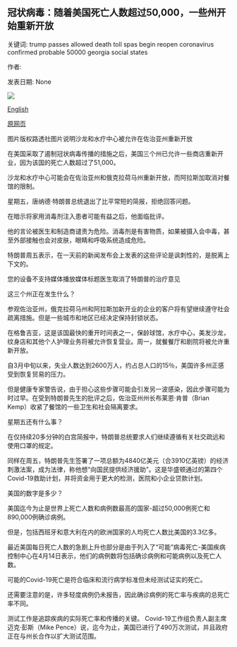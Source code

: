 ## 冠状病毒：随着美国死亡人数超过50,000，一些州开始重新开放

关键词: trump passes allowed death toll spas begin reopen coronavirus confirmed probable 50000 georgia social states

作者: 

发表日期: None

![](https://ichef.bbci.co.uk/news/1024/branded_news/E0D1/production/_111935575_tv061202152.jpg)

[English](Coronavirus%3A%20Some%20states%20begin%20to%20reopen%20as%20US%20death%20toll%20passes%2050%2C000.md)

[原网页](https://www.bbc.com/news/world-us-canada-52421730)

图片版权路透社图片说明沙龙和水疗中心被允许在佐治亚州重新开放

在美国采取了遏制冠状病毒传播的措施之后，美国三个州已允许一些商店重新开业，因为该国的死亡人数超过了51,000。

沙龙和水疗中心可能会在佐治亚州和俄克拉荷马州重新开放，而阿拉斯加取消对餐馆的限制。

星期五，唐纳德·特朗普总统退出了比平常短的简报，拒绝回答问题。

在暗示将家用消毒剂注入患者可能有益之后，他面临批评。

他的言论被医生和制造商谴责为危险。消毒剂是有害物质，如果被摄入会中毒，甚至外部接触也会对皮肤，眼睛和呼吸系统造成危险。

特朗普周五表示，在一天前的新闻发布会上发表的这些评论是讽刺性的，是脱离上下文的。

您的设备不支持媒体播放媒体标题医生取消了特朗普的治疗意见

这三个州正在发生什么？

参观佐治亚州，俄克拉荷马州和阿拉斯加新开业的企业的客户将有望继续遵守社会疏离措施。但是一些城市和地区已经决定保持封锁状态。

在格鲁吉亚，这是该国最快的重开时间表之一，保龄球馆，水疗中心，美发沙龙，纹身店和其他个人护理业务将被允许恢复营业。周一，就餐餐厅和剧院将被允许重新开放。

自3月中旬以来，失业人数达到2600万人，约占总人口的15％，美国许多州正感受到恢复贸易的压力。

但是健康专家警告说，由于担心这些步骤可能会引发另一波感染，因此步骤可能为时过早。在受到特朗普先生的批评之后，佐治亚州州长布莱恩·肯普（Brian Kemp）收紧了餐馆的一些卫生和社会隔离要求。

星期五还有什么事？

在仅持续20多分钟的白宫简报中，特朗普总统要求人们继续遵循有关社交疏远和使用口罩的规定。

同样在周五，特朗普先生签署了一项总额为4840亿美元（合3910亿英镑）的经济刺激法案，成为法律，称他想“向国民提供经济援助”。这是华盛顿通过的第四个Covid-19救助计划，并将资金用于更大的检测，医院和小企业贷款计划。

美国的数字是多少？

美国迄今为止是世界上死亡人数和病例数最高的国家-超过50,000例死亡和890,000例确诊病例。

但是，包括西班牙和意大利在内的欧洲国家的人均死亡人数比美国的3.3亿多。

最近美国每日死亡人数的急剧上升也部分是由于列入了“可能”病毒死亡-美国疾病控制中心在4月14日表示，他们的病例数将包括确诊病例和可能病例以及死亡人数。

可能的Covid-19死亡是符合临床和流行病学标准但未经测试证实的死亡。

还需要注意的是，许多轻度病例仍未报告，因此确诊病例的死亡率与疾病的总死亡率不同。

测试工作是追踪疾病的实际死亡率和传播的关键。 Covid-19工作组负责人副主席迈克·彭斯（Mike Pence）说，迄今为止，美国已进行了490万次测试，并且政府正在与州长合作以扩大测试范围。